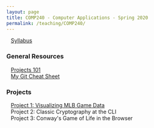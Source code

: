 ```yaml
---
layout: page
title: COMP240 - Computer Applications - Spring 2020
permalink: /teaching/COMP240/
---
```


&nbsp;&nbsp;&nbsp;[Syllabus](/teaching/COMP240/comp240-syllabus.pdf)

### General Resources

&nbsp;&nbsp;&nbsp;[Projects 101](/teaching/COMP240/resources/projects101)  
&nbsp;&nbsp;&nbsp;[My Git Cheat Sheet](/blog/2020/01/YAGCS)

### Projects

&nbsp;&nbsp;&nbsp;[Project 1: Visualizing MLB Game Data](/teaching/COMP240/projects/tufteMLB)  
&nbsp;&nbsp;&nbsp;Project 2: Classic Cryptography at the CLI  
&nbsp;&nbsp;&nbsp;Project 3: Conway's Game of Life in the Browser
